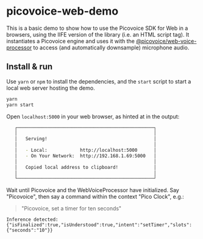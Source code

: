 # picovoice-web-demo

This is a basic demo to show how to use the Picovoice SDK for Web in a browsers, using the IIFE version of the library (i.e. an HTML script tag). It instantiates a Picovoice engine and uses it with the [@picovoice/web-voice-processor](https://www.npmjs.com/package/@picovoice/web-voice-processor) to access (and automatically downsample) microphone audio.

## Install & run

Use `yarn` or `npm` to install the dependencies, and the `start` script to start a local web server hosting the demo.

```bash
yarn
yarn start
```

Open `localhost:5000` in your web browser, as hinted at in the output:

```bash
   ┌──────────────────────────────────────────────────┐
   │                                                  │
   │   Serving!                                       │
   │                                                  │
   │   - Local:            http://localhost:5000      │
   │   - On Your Network:  http://192.168.1.69:5000   │
   │                                                  │
   │   Copied local address to clipboard!             │
   │                                                  │
   └──────────────────────────────────────────────────┘
```

Wait until Picovoice and the WebVoiceProcessor have initialized. Say "Picovoice", then say a command within the context "Pico Clock", e.g.:

> "Picovoice, set a timer for ten seconds"

```
Inference detected: {"isFinalized":true,"isUnderstood":true,"intent":"setTimer","slots":{"seconds":"10"}}
```
